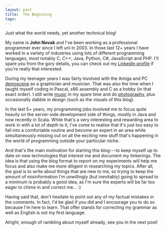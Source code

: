 ```yaml
---
layout: post
title:  The Beginning
tags:
---
```


Just what the world needs, yet another technical blog!

My name is **John Novak** and I've been working as a professional programmer
ever since I left uni in 2003. In those last 12+ years I have worked in
a variety of industries using lots of different programming languages, most
notably C, C++, Java, Python, C#, JavaScript and PHP. I'll spare you from the
gory details, you can check out my [LinkedIn profile][in] if you're really
that interested.

During my teenager years I was fairly involved with the Amiga and PC
[demoscene][scene] as a graphician and musician. That was also the time when
I taught myself coding in Pascal, x86 assembly and C as a hobby (in that exact
order). I still write [music][music] in my spare time and do
[photography][photo], plus occasionally dabble in design (such as the visuals
of this blog).

In the last 5+ years, my programming jobs involved me to focus quite heavily
on the server-side development side of things, mostly in Java and now recently
in Scala. While that's a very interesting and rewarding area to work in with
a lot of depth to it, I've come to realise that it's just too easy to fall
into a comfortable routine and become an expert in an area while
simultaneously missing out on all the exciting new stuff that's happening in
the world of programming outside your particular niche.

And that's the main motivation for starting this blog---to keep myself up to
date on new technologies that interest me and document my tinkerings. The idea
is that using the blog format to report on my experiments will help me focus
and also make me more diligent in researching my topics.  After all, the goal
is to write about things that are new to me, so trying to keep the amount of
misinformation I'm unwillingly (but inevitably) going to spread to a minimum
is probably a good idea, as I'm sure the experts will be far too eager to
chime in and correct me... :)

Having said that, don't hesitate to point out any of my factual mistakes in
the comments. In fact, I'd be glad if you did and I encourage you to do so
because I'm here to learn. That offer stands for correcting my grammar as well
as English is not my first language.

Alright, enough of rambling about myself already, see you in the next post!


[in]: https://www.linkedin.com/in/johnnovak1979
[scene]: https://en.wikipedia.org/wiki/Demoscene
[music]: https://www.johnnovak.net/#music
[photo]: https://photo.johnnovak.net/

